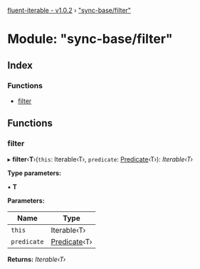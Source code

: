 [fluent-iterable - v1.0.2](../README.md) › ["sync-base/filter"](_sync_base_filter_.md)

# Module: "sync-base/filter"

## Index

### Functions

* [filter](_sync_base_filter_.md#filter)

## Functions

###  filter

▸ **filter**‹**T**›(`this`: Iterable‹T›, `predicate`: [Predicate](../interfaces/_types_.predicate.md)‹T›): *Iterable‹T›*

**Type parameters:**

▪ **T**

**Parameters:**

Name | Type |
------ | ------ |
`this` | Iterable‹T› |
`predicate` | [Predicate](../interfaces/_types_.predicate.md)‹T› |

**Returns:** *Iterable‹T›*
